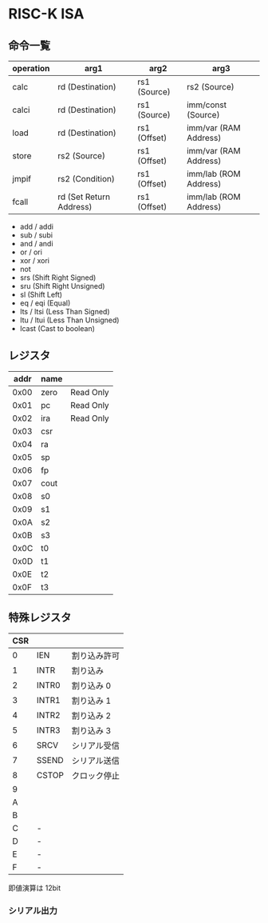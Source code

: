 # RISC-K ISA

## 命令一覧

| operation | arg1                     | arg2         | arg3                  |
| --------- | ------------------------ | ------------ | --------------------- |
| calc      | rd  (Destination)        | rs1 (Source) | rs2 (Source)          |
| calci     | rd  (Destination)        | rs1 (Source) | imm/const (Source)    |
| load      | rd  (Destination)        | rs1 (Offset) | imm/var (RAM Address) |
| store     | rs2 (Source)             | rs1 (Offset) | imm/var (RAM Address) |
| jmpif     | rs2 (Condition)          | rs1 (Offset) | imm/lab (ROM Address) |
| fcall     | rd  (Set Return Address) | rs1 (Offset) | imm/lab (ROM Address) |

- add / addi
- sub / subi
- and / andi
- or / ori
- xor / xori
- not
- srs (Shift Right Signed)
- sru (Shift Right Unsigned)
- sl (Shift Left)
- eq / eqi (Equal)
- lts / ltsi (Less Than Signed)
- ltu / ltui (Less Than Unsigned)
- lcast (Cast to boolean)

## レジスタ

| addr | name |           |
| ---- | ---- | --------- |
| 0x00 | zero | Read Only |
| 0x01 | pc   | Read Only |
| 0x02 | ira  | Read Only |
| 0x03 | csr  |           |
| 0x04 | ra   |           |
| 0x05 | sp   |           |
| 0x06 | fp   |           |
| 0x07 | cout |           |
| 0x08 | s0   |           |
| 0x09 | s1   |           |
| 0x0A | s2   |           |
| 0x0B | s3   |           |
| 0x0C | t0   |           |
| 0x0D | t1   |           |
| 0x0E | t2   |           |
| 0x0F | t3   |           |

## 特殊レジスタ

| CSR |       |              |
| --- | ----- | ------------ |
| 0   | IEN   | 割り込み許可 |
| 1   | INTR  | 割り込み     |
| 2   | INTR0 | 割り込み 0   |
| 3   | INTR1 | 割り込み 1   |
| 4   | INTR2 | 割り込み 2   |
| 5   | INTR3 | 割り込み 3   |
| 6   | SRCV  | シリアル受信 |
| 7   | SSEND | シリアル送信 |
| 8   | CSTOP | クロック停止 |
| 9   |       |              |
| A   |       |              |
| B   |       |              |
| C   | -     |              |
| D   | -     |              |
| E   | -     |              |
| F   | -     |              |

即値演算は 12bit

### シリアル出力
